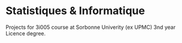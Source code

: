 # Statistiques & Informatique

Projects for 3i005 course at Sorbonne Univerity (ex UPMC) 3nd year Licence degree.

